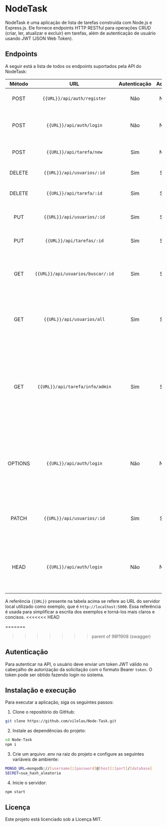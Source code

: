 # NodeTask
NodeTask é uma aplicação de lista de tarefas construída com Node.js e Express.js. Ele fornece endpoints HTTP RESTful para operações CRUD (criar, ler, atualizar e excluir) em tarefas, além de autenticação de usuário usando JWT (JSON Web Token).

## Endpoints
A seguir está a lista de todos os endpoints suportados pela API do NodeTask:

| Método | URL | Autenticação | Admin | Descrição |
| :--------: | :--------: | :--------: | :--------: | -------- |
POST	|``{{URL}}/api/auth/register``|	Não	|Não	|Cadastra um novo usuário no sistema
POST	|``{{URL}}/api/auth/login``	|Não	|Não|	Realiza o login do usuário e retorna um token
POST	|``{{URL}}/api/tarefa/new``|	Sim|	Não|	Cadastra uma nova tarefa
DELETE	|``{{URL}}/api/usuarios/:id``|	Sim|	Sim|	Exclui um usuário específico
DELETE	|```{{URL}}/api/tarefa/:id```|	Sim|	Sim	|Exclui uma tarefa específica
PUT	|``{{URL}}/api/usuarios/:id``	|Sim	|Sim	|Atualiza os dados de um usuário específico
PUT	|``{{URL}}/api/tarefas/:id``	|Sim	|Sim	|Atualiza uma tarefa específica
GET	|``{{URL}}/api/usuarios/buscar/:id``|	Sim|	Sim|	Retorna informações de um usuário específico **(admin apenas)**
GET	|``{{URL}}/api/usuarios/all``	|Sim|	Sim	|Retorna todos os usuáios cadastrados no sistema **(admin apenas)**
GET	|``{{URL}}/api/tarefa/info/admin``	|Sim	|Sim	|Retorna o total de tarefas criadas no sistema, o total de tarefas concluídas e o total de tarefas pendente no sistema **(admin apenas)**
OPTIONS	|``{{URL}}/api/auth/login``	|Não	|Não	| Retorna as opções disponíveis para a URL, permitindo que o cliente saiba quais os métodos HTTP são permitidos
PATCH	|``{{URL}}/api/usuarios/:id``	|Sim	|Sim	| Atualiza parcialmente as informações de um usuário específico
HEAD	|``{{URL}}/api/auth/login``	|Não	|Não	| Retorna apenas os cabeçalhos de uma solicitação, sem retornar o corpo da resposta.

A referência ``{{URL}}`` presente na tabela acima se refere ao URL do servidor local utilizado como exemplo, que é ``http://localhost:5000``. Essa referência é usada para simplificar a escrita dos exemplos e torná-los mais claros e concisos.
<<<<<<< HEAD

=======
>>>>>>> parent of 98f1908 (swagger)

## Autenticação
Para autenticar na API, o usuário deve enviar um token JWT válido no cabeçalho de autorização da solicitação com o formato Bearer `token`. O token pode ser obtido fazendo login no sistema.

## Instalação e execução
Para executar a aplicação, siga os seguintes passos:

1. Clone o repositório do GitHub:

```bash
git clone https://github.com/vilelas/Node-Task.git
```

2. Instale as dependências do projeto:

```bash
cd Node-Task
npm i
```

3. Crie um arquivo .env na raiz do projeto e configure as seguintes variáveis de ambiente:

```bash
MONGO_URL=mongodb://[username]:[password]@[host]:[port]/[database]
SECRET=sua_hash_aleatoria
```

4. Inicie o servidor:

```bash
npm start
```

## Licença
Este projeto está licenciado sob a Licença MIT.
